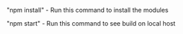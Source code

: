 "npm install" - Run this command to install the modules


"npm start" - Run this command to see build on local host
